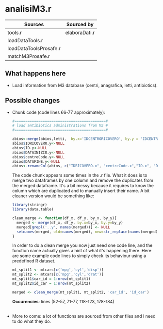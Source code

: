 # analisiM3.r

| Sources | Sourced by |
| -------- | ---------- |
| tools.r                   | elaboraDati.r |
| loadDataTools.r           |               |
| loadDataToolsProsafe.r    |               |
| matchM3Prosafe.r          |               |

## What happens here
<ul>
<li> Load information from M3 database (centri, anagrafica, letti, antibiotics).
</ul>

## Possible changes
<ul>
<li> Chunk code (code lines 66-77 approximately):

```R
#==========================================#
# load antibiotics administrations from M3 #
#==========================================#

abios<-merge(abios,letti,  by.x='IDCENTRORICOVERO', by.y = 'IDCENTRORICOVEROOriginale', all=F)
abios$IDRICOVERO.y<-NULL
abios$ID.y<-NULL
abios$DATAINIZIO.y<-NULL
abios$centreCode.y<-NULL
abios$DATAFINE.y<-NULL
abios<-renameCol(abios, c("IDRICOVERO.x", "centreCode.x","ID.x", "DATAINIZIO.x", "DATAFINE.x"), c("IDRICOVERO", "centreCode","ID", "DATAINIZIO", "DATAFINE"))
```

The code chunk appears some times in the .r file. What it does is to merge two dataframes by one column and remove the duplicates from the merged dataframe. It's a bit messy because it requires to know the column which are duplicated and to manually insert their name. A bit cleaner version would be something like:

```R
library(stringr)
library(data.table)

clean_merge <- function(df_x, df_y, by_x, by_y){
  merged <- merge(df_x, df_y, by.x=by_x, by.y=by_y)
  merged[grepl('..y', names(merged))] <- NULL
  setnames(merged, old=names(merged), new=str_replace(names(merged), ".x", ""))
}
```

In order to do a clean merge you now just need one code line, and the function name actually gives a hint of what it's happening there. Here are some example code lines to simply check its behaviour using a predefined R dataset. 

```R
mt_split1 <- mtcars[c('mpg','cyl','disp')]
mt_split2 <- mtcars[c('mpg','cyl','drat')]
mt_split1$car_id = 1:nrow(mt_split1)
mt_split2$id_car = 1:nrow(mt_split2)

merged <- clean_merge(mt_split1, mt_split2, 'car_id', 'id_car')
```
<b>Occurencies</b>: lines (52-57, 71-77, 118-123, 178-184) <br><br>

<li> More to come: a lot of functions are sourced from other files and I need to do what they do.

</ul>